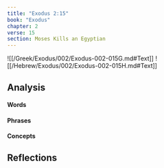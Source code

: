 ```yaml
---
title: "Exodus 2:15"
book: "Exodus"
chapter: 2
verse: 15
section: Moses Kills an Egyptian
---
```

![[/Greek/Exodus/002/Exodus-002-015G.md#Text]]
![[/Hebrew/Exodus/002/Exodus-002-015H.md#Text]]

## Analysis

#### Words

#### Phrases

#### Concepts

## Reflections

